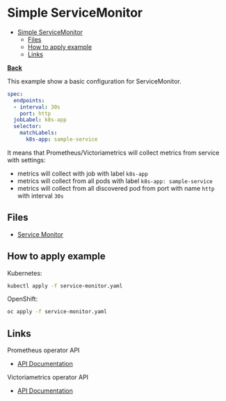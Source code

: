 # Simple ServiceMonitor

* [Simple ServiceMonitor](#simple-servicemonitor)
  * [Files](#files)
  * [How to apply example](#how-to-apply-example)
  * [Links](#links)

**[Back](../../README.md)**

This example show a basic configuration for ServiceMonitor.

```yaml
spec:
  endpoints:
  - interval: 30s
    port: http
  jobLabel: k8s-app
  selector:
    matchLabels:
      k8s-app: sample-service
```

It means that Prometheus/Victoriametrics will collect metrics from service with settings:

* metrics will collect with job with label `k8s-app`
* metrics will collect from all pods with label `k8s-app: sample-service`
* metrics will collect from all discovered pod from port with name `http` with interval `30s`

## Files

* [Service Monitor](service-monitor.yaml)

## How to apply example

Kubernetes:

```bash
kubectl apply -f service-monitor.yaml
```

OpenShift:

```bash
oc apply -f service-monitor.yaml
```

## Links

Prometheus operator API

* [API Documentation](https://github.com/prometheus-operator/prometheus-operator/blob/master/Documentation/api.md)

Victoriametrics operator API

* [API Documentation](https://docs.victoriametrics.com/operator/api.html)
